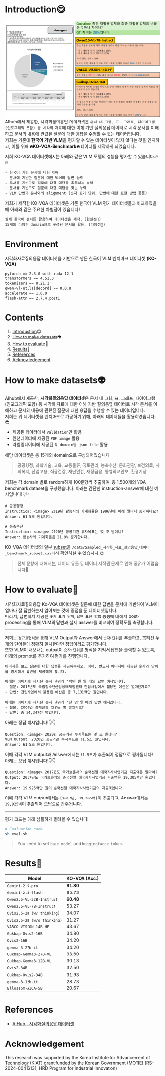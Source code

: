# Introduction😋
![img](../그림1.png)  
AIhub에서 제공한, 시각화질의응답 데이터셋은 `문서 내 그림, 표, 그래프, 다이어그램(인포그래픽 포함) 등 시각화 자료`에 대한 이해 기반 질의응답 데이터로 시각 문서를 이해하고 문서의 내용에 관련된 질문에 대한 응답을 수행할 수 있는 데이터입니다.  
저희는 기존에 **한국어 기반 VLM**을 평가할 수 있는 데이터셋이 많지 않다는 것을 인지하고, 이를 위해 **🔥KO-VQA-Benchmark🔥** 데이터를 제작하게 되었습니다.  

저희 KO-VQA 데이터셋에서는 아래와 같은 VLM 모델의 성능을 평가할 수 있습니다.🔥🔥
```
- 한국어 기반 문서에 대한 이해
- 문서에 기반한 질문에 대한 VLM의 답변 능력
- 문서를 기반으로 질문에 대한 대답을 추론하는 능력
- 문서를 기반으로 질문에 대한 대답을 찾는 능력
- VLM 답변과 문서와의 alignment (숫자 표기 단위, 답변에 대한 표현 방법 등등)
```

저희가 제작한 KO-VQA 데이터셋은 기존 한국어 VLM 평가 데이터셋들과 비교하였을 때 아래와 같은 주요한 차별점이 있습니다!
```
실제 한국어 문서를 활용하여 데이터셋을 제작. (현실성🌟)
15개의 다양한 domain으로 구성된 문서를 활용. (다양성🌟)
```

# Environment
시각화자료질의응답 데이터셋을 기반으로 만든 한국어 VLM 벤치마크 데이터셋 **(KO-VQA)**

```
pytorch == 2.3.0 with cuda 12.1
transformers == 4.51.3
tokenizers == 0.21.1
qwen-vl-utils[decord] == 0.0.8
accelerate == 1.6.0
flash-attn == 2.7.4.post1
```

# Contents
1. [Introduction](https://github.com/Marker-Inc-Korea/KO-VQA-Benchmark?tab=readme-ov-file#introduction)😋
2. [How to make datasets](https://github.com/Marker-Inc-Korea/KO-VQA-Benchmark?tab=readme-ov-file#how-to-make-datasets)👽
3. [How to evaluate](https://github.com/Marker-Inc-Korea/KO-VQA-Benchmark?tab=readme-ov-file#how-to-evaluate)🦾
4. [Results](https://github.com/Marker-Inc-Korea/KO-VQA-Benchmark?tab=readme-ov-file#results)🌟
5. [References](https://github.com/Marker-Inc-Korea/KO-VQA-Benchmark?tab=readme-ov-file#references)
6. [Acknowledgement](https://github.com/Marker-Inc-Korea/KO-VQA-Benchmark?tab=readme-ov-file#acknowledgement)

# How to make datasets👽
AIhub에서 제공한, [**시각화질의응답 데이터셋**](https://www.aihub.or.kr/aihubdata/data/view.do?currMenu=115&topMenu=100&dataSetSn=71812)은 문서 내 그림, 표, 그래프, 다이어그램(인포그래픽 포함) 등 시각화 자료에 대한 이해 기반 질의응답 데이터로 시각 문서를 이해하고 문서의 내용에 관련된 질문에 대한 응답을 수행할 수 있는 데이터입니다.  
저희는 위 데이터셋을 벤치마크로 가공하기 위해, 아래의 데이터들을 활용하였습니다.😎
- 제공된 데이터에서 `Validation`만 활용
- 원천데이터에 제공된 `PDF image` 활용
- 라벨링데이터에 제공된 `각 domain별 json file` 활용
  
해당 데이터셋은 총 15개의 domain으로 구성되어있습니다.  
> 공공행정, 과학기술, 교육, 교통물류, 국토관리, 농축수산, 문화관광, 보건의료, 사회복지, 산업고용, 식품건강, 재난안전, 재정금융, 통일외교안보, 환경기상
   
저희는 각 domain 별로 random하게 100문항씩 추출하여, 총 1,500개의 VQA benchmark dataset을 구성했습니다.
아래는 간단한 instruction-answer에 대한 예시입니다!👇👇
```
# 공공행정
Instruction: <image> 2019년 밭농사의 기계화율은 1996년에 비해 얼마나 증가하나요?
Answer: 61.5조 원입니다.

# 농축수산
Instruction: <image> 2020년 공공기관 투자목표는 몇 조 원이니?
Answer: 밭농사의 기계화율은 21.9% 증가합니다.
```
  
KO-VQA 데이터셋의 일부 [subset](https://github.com/Marker-Inc-Korea/KO-VQA-Benchmark/blob/main/data/Sampled_%EC%8B%9C%EA%B0%81%ED%99%94_%EC%9E%90%EB%A3%8C_%EC%A7%88%EC%9D%98%EC%9D%91%EB%8B%B5_%EB%8D%B0%EC%9D%B4%ED%84%B0_benchmark_subset.csv)을 `/data/Sampled_시각화_자료_질의응답_데이터_benchmark_subset.csv`에서 확인하실 수 있습니다.🌞
> 전체 문항에 대해서는, 데이터 유출 및 데이터 저작권 문제로 인해 공유가 어렵습니다🤫

# How to evaluate🦾
시각화자료질의응답 Ko-VQA 데이터셋은 질문에 대한 답변을 문서에 기반하여 VLM이 얼마나 잘 답변하는지 알아보는 것에 중점을 둔 데이터셋입니다.  
따라서, 답변에서 제공된 `숫자 표기 단위`, `답변 표현 방법` 등등에 대해서 post-processing을 통해 VLM의 답변과 실제 answer를 비교하여 정확도를 측정합니다.  

---

저희는 `정규표현식`을 통해 VLM Output과 Answer에서 `숫자+단위`를 추출하고, 뽑혀진 두 개의 단어들이 정확히 일치한다면 정답이라고 평가합니다.  
또한 VLM이 내보내는 output이 `숫자+단위`를 형식을 지켜서 답변을 출력할 수 있도록, 아래의 prompt를 추가하여 평가를 진행합니다.
```
이미지를 보고 질문에 대한 답변을 제공해주세요. 이때, 반드시 이미지에 제공된 숫자와 단위를 명시해서 답변을 제공해야 합니다.

아래는 이미지에 제시된 숫자 단위가 '백만 원'일 때의 답변 예시입니다.
- 질문: 2017년도 국립청소년산림생태체험센터 건립사업에서 불용된 예산은 얼마인가요?
- 답변: 건립사업에서 불용된 예산은 총 7,131백만 원입니다.

아래는 이미지에 제시된 숫자 단위가 '천 명'일 때의 답변 예시입니다.
- 질문: 2008년 경제활동 인구는 몇 명인가요?
- 답변: 총 24,347천 명입니다.
```
  
아래는 정답 예시입니다!👇👇
```
Question: <image> 2020년 공공기관 투자목표는 몇 조 원이니?
VLM Output: 2020년 공공기관 투자목표는 61.5조 원입니다.
Answer: 61.5조 원입니다.
```
이때 각각 VLM output과 Answer에서는 `61.5조`가 추출되어 정답으로 평가됩니다!  
아래는 오답 예시입니다!👇👇
```
Question: <image> 2017년도 국가보훈처의 순국선열 애국지사사업기금 지출액은 얼마야?
Output: 2017년도 국가보훈처의 순국선열 애국지사사업기금 지출액은 19,305백만 원입니다.
Answer: 19,925백만 원이 순국선열 애국지사사업기금의 지출액입니다.
```
이때 각각 VLM output에서는 `[2017년, 19,305백]`이 추출되고, Answer에서는 `19,925백`이 추출되어 오답으로 간주됩니다.  

---

평가 코드는 아래 심플하게 돌려볼 수 있습니다!  
```bash
# Evaluation code
sh eval.sh
```
> You need to set `base_model` and `huggingfacce_token`.
  
# Results🌟
| Model | KO-VQA (Acc.) |
| ------------- | ------------- |
| `Gemini-2.5-pro` | **91.80** |
| `Gemini-2.5-flash` | 85.73 | 
| `Qwen2.5-VL-32B-Instruct` | **60.48** |
| `Qwen2.5-VL-7B-Instruct` | 53.27 |
| `Ovis2.5-2B (w/ thinking)` | 34.07 |
| `Ovis2.5-2B (w/o thinking)` | 31.27 |
| `VARCO-VISION-14B-HF` | 43.67 |
| `Gukbap-Ovis2-16B` | 34.80 |
| `Ovis2-16B` | 34.20 |
| `gemma-3-27b-it` | 34.20 |
| `Gukbap-Gemma3-27B-VL` | 33.60 |
| `Gukbap-Gemma3-12B-VL` | 30.13 |
| `Ovis2-34B` | 32.50 |
| `Gukbap-Ovis2-34B` | 31.93 |
| `gemma-3-12b-it` | 28.73 |
| `Bllossom-AICA-5B` | 20.67 |
   
# References
- [AIHub - 시각화질의응답 데이터셋](https://www.aihub.or.kr/aihubdata/data/view.do?currMenu=115&topMenu=100&dataSetSn=71812)

# Acknowledgement 
This research was supported by the Korea Institute for Advancement of Technology (KIAT) grant funded by the Korean Government (MOTIE) (RS-2024-00416131, HRD Program for Industrial Innovation)
